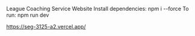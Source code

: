 League Coaching Service Website
Install dependencies: npm i --force To run: npm run dev

https://seg-3125-a2.vercel.app/
